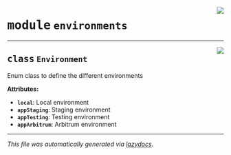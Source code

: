<!-- markdownlint-disable -->

<a href="https://github.com/nevermined-io/payments-py/blob/main/payments_py/environments.py#L0"><img align="right" style="float:right;" src="https://img.shields.io/badge/-source-cccccc?style=flat-square"></a>

# <kbd>module</kbd> `environments`






---

<a href="https://github.com/nevermined-io/payments-py/blob/main/payments_py/environments.py#L3"><img align="right" style="float:right;" src="https://img.shields.io/badge/-source-cccccc?style=flat-square"></a>

## <kbd>class</kbd> `Environment`
Enum class to define the different environments 



**Attributes:**
 
 - <b>`local`</b>:  Local environment 
 - <b>`appStaging`</b>:  Staging environment 
 - <b>`appTesting`</b>:  Testing environment 
 - <b>`appArbitrum`</b>:  Arbitrum environment 







---

_This file was automatically generated via [lazydocs](https://github.com/ml-tooling/lazydocs)._
